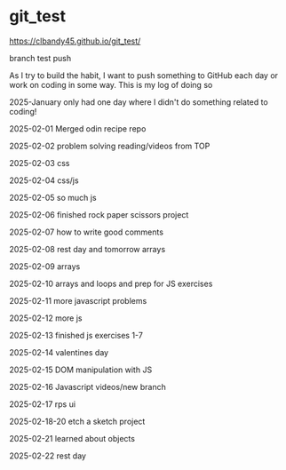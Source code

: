 # git_test

https://clbandy45.github.io/git_test/

branch test push 

As I try to build the habit, I want to push something to GitHub each day or work on coding in some way. This is my log of doing so

2025-January only had one day where I didn't do something related to coding!

2025-02-01 Merged odin recipe repo

2025-02-02 problem solving reading/videos from TOP

2025-02-03 css

2025-02-04 css/js

2025-02-05 so much js

2025-02-06 finished rock paper scissors project

2025-02-07 how to write good comments

2025-02-08 rest day and tomorrow arrays

2025-02-09 arrays

2025-02-10 arrays and loops and prep for JS exercises

2025-02-11 more javascript problems

2025-02-12 more js

2025-02-13 finished js exercises 1-7

2025-02-14 valentines day

2025-02-15 DOM manipulation with JS

2025-02-16 Javascript videos/new branch

2025-02-17 rps ui

2025-02-18-20 etch a sketch project

2025-02-21 learned about objects

2025-02-22 rest day